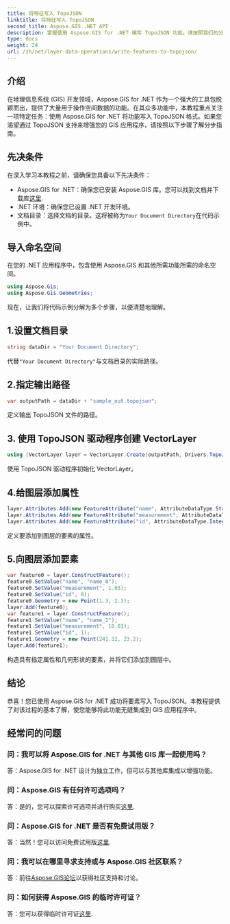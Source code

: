 ```yaml
---
title: 将特征写入 TopoJSON
linktitle: 将特征写入 TopoJSON
second_title: Aspose.GIS .NET API
description: 掌握使用 Aspose.GIS for .NET 编写 TopoJSON 功能。请按照我们的分步教程进行操作。提升您的 GIS 应用程序。
type: docs
weight: 24
url: /zh/net/layer-data-operations/write-features-to-topojson/
---
```

## 介绍
在地理信息系统 (GIS) 开发领域，Aspose.GIS for .NET 作为一个强大的工具包脱颖而出，提供了大量用于操作空间数据的功能。在其众多功能中，本教程重点关注一项特定任务：使用 Aspose.GIS for .NET 将功能写入 TopoJSON 格式。如果您渴望通过 TopoJSON 支持来增强您的 GIS 应用程序，请按照以下步骤了解分步指南。
## 先决条件
在深入学习本教程之前，请确保您具备以下先决条件：
-  Aspose.GIS for .NET：确保您已安装 Aspose.GIS 库。您可以找到文档并下载库[这里](https://reference.aspose.com/gis/net/).
- .NET 环境：确保您已设置 .NET 开发环境。
- 文档目录：选择文档的目录。这将被称为`Your Document Directory`在代码示例中。
## 导入命名空间
在您的 .NET 应用程序中，包含使用 Aspose.GIS 和其他所需功能所需的命名空间。
```csharp
using Aspose.Gis;
using Aspose.Gis.Geometries;
```
现在，让我们将代码示例分解为多个步骤，以便清楚地理解。
## 1.设置文档目录
```csharp
string dataDir = "Your Document Directory";
```
代替`"Your Document Directory"`与文档目录的实际路径。
## 2.指定输出路径
```csharp
var outputPath = dataDir + "sample_out.topojson";
```
定义输出 TopoJSON 文件的路径。
## 3. 使用 TopoJSON 驱动程序创建 VectorLayer
```csharp
using (VectorLayer layer = VectorLayer.Create(outputPath, Drivers.TopoJson))
```
使用 TopoJSON 驱动程序初始化 VectorLayer。
## 4.给图层添加属性
```csharp
layer.Attributes.Add(new FeatureAttribute("name", AttributeDataType.String));
layer.Attributes.Add(new FeatureAttribute("measurement", AttributeDataType.Double));
layer.Attributes.Add(new FeatureAttribute("id", AttributeDataType.Integer));
```
定义要添加到图层的要素的属性。
## 5.向图层添加要素
```csharp
var feature0 = layer.ConstructFeature();
feature0.SetValue("name", "name_0");
feature0.SetValue("measurement", 1.03);
feature0.SetValue("id", 0);
feature0.Geometry = new Point(1.3, 2.3);
layer.Add(feature0);
var feature1 = layer.ConstructFeature();
feature1.SetValue("name", "name_1");
feature1.SetValue("measurement", 10.03);
feature1.SetValue("id", 1);
feature1.Geometry = new Point(241.32, 23.2);
layer.Add(feature1);
```
构造具有指定属性和几何形状的要素，并将它们添加到图层中。
## 结论
恭喜！您已使用 Aspose.GIS for .NET 成功将要素写入 TopoJSON。本教程提供了对该过程的基本了解，使您能够将此功能无缝集成到 GIS 应用程序中。
## 经常问的问题
### 问：我可以将 Aspose.GIS for .NET 与其他 GIS 库一起使用吗？
答：Aspose.GIS for .NET 设计为独立工作，但可以与其他库集成以增强功能。
### 问：Aspose.GIS 有任何许可选项吗？
答：是的，您可以探索许可选项并进行购买[这里](https://purchase.aspose.com/buy).
### 问：Aspose.GIS for .NET 是否有免费试用版？
答：当然！您可以访问免费试用版[这里](https://releases.aspose.com/).
### 问：我可以在哪里寻求支持或与 Aspose.GIS 社区联系？
答：前往[Aspose.GIS论坛](https://forum.aspose.com/c/gis/33)以获得社区支持和讨论。
### 问：如何获得 Aspose.GIS 的临时许可证？
答：您可以获得临时许可证[这里](https://purchase.aspose.com/temporary-license/).